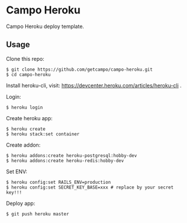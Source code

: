 # Campo Heroku

Campo Heroku deploy template.

## Usage

Clone this repo:

```console
$ git clone https://github.com/getcampo/campo-heroku.git
$ cd campo-heroku
```

Install heroku-cli, visit: https://devcenter.heroku.com/articles/heroku-cli .

Login:

```console
$ heroku login
```

Create heroku app:

```console
$ heroku create
$ heroku stack:set container
```

Create addon:

```console
$ heroku addons:create heroku-postgresql:hobby-dev
$ heroku addons:create heroku-redis:hobby-dev
```

Set ENV:

```console
$ heroku config:set RAILS_ENV=production
$ heroku config:set SECRET_KEY_BASE=xxx # replace by your secret key!!!
```

Deploy app:

```console
$ git push heroku master
```
